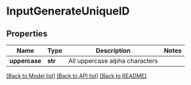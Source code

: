 # InputGenerateUniqueID

## Properties
Name | Type | Description | Notes
------------ | ------------- | ------------- | -------------
**uppercase** | **str** | All uppercase alpha characters | 

[[Back to Model list]](../README.md#documentation-for-models) [[Back to API list]](../README.md#documentation-for-api-endpoints) [[Back to README]](../README.md)


